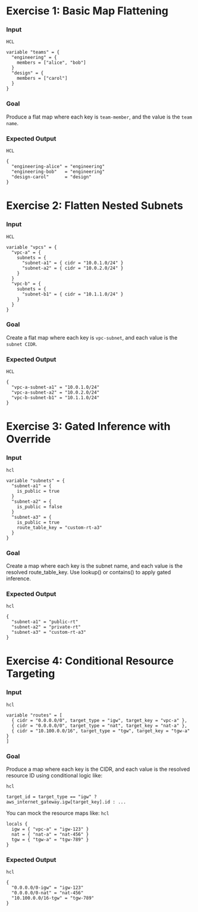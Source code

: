 # Exercise 1: Basic Map Flattening
### Input
`HCL`
```
variable "teams" = {
  "engineering" = {
    members = ["alice", "bob"]
  }
  "design" = {
    members = ["carol"]
  }
}
```
### Goal
Produce a flat map where each key is `team-member`, and the value is the `team name`.

### Expected Output
`HCL`
```
{
  "engineering-alice" = "engineering"
  "engineering-bob"   = "engineering"
  "design-carol"      = "design"
}
```
# Exercise 2: Flatten Nested Subnets
### Input
`HCL`
```
variable "vpcs" = {
  "vpc-a" = {
    subnets = {
      "subnet-a1" = { cidr = "10.0.1.0/24" }
      "subnet-a2" = { cidr = "10.0.2.0/24" }
    }
  }
  "vpc-b" = {
    subnets = {
      "subnet-b1" = { cidr = "10.1.1.0/24" }
    }
  }
}
```
### Goal
Create a flat map where each key is `vpc-subnet`, and each value is the `subnet CIDR`.
### Expected Output
`HCL`
```
{
  "vpc-a-subnet-a1" = "10.0.1.0/24"
  "vpc-a-subnet-a2" = "10.0.2.0/24"
  "vpc-b-subnet-b1" = "10.1.1.0/24"
}
```
# Exercise 3: Gated Inference with Override
### Input
`hcl`
```
variable "subnets" = {
  "subnet-a1" = {
    is_public = true
  }
  "subnet-a2" = {
    is_public = false
  }
  "subnet-a3" = {
    is_public = true
    route_table_key = "custom-rt-a3"
  }
}
```
### Goal
Create a map where each key is the subnet name, and each value is the resolved route_table_key. Use lookup() or contains() to apply gated inference.

### Expected Output
`hcl`
```
{
  "subnet-a1" = "public-rt"
  "subnet-a2" = "private-rt"
  "subnet-a3" = "custom-rt-a3"
}
```

# Exercise 4: Conditional Resource Targeting
### Input
`hcl`
```
variable "routes" = [
  { cidr = "0.0.0.0/0", target_type = "igw", target_key = "vpc-a" },
  { cidr = "0.0.0.0/0", target_type = "nat", target_key = "nat-a" },
  { cidr = "10.100.0.0/16", target_type = "tgw", target_key = "tgw-a" }
]
```
### Goal
Produce a map where each key is the CIDR, and each value is the resolved resource ID using conditional logic like:

`hcl`
```
target_id = target_type == "igw" ? aws_internet_gateway.igw[target_key].id : ...
```
You can mock the resource maps like:
`hcl`
```
locals {
  igw = { "vpc-a" = "igw-123" }
  nat = { "nat-a" = "nat-456" }
  tgw = { "tgw-a" = "tgw-789" }
}
```
### Expected Output
`hcl`
```
{
  "0.0.0.0/0-igw" = "igw-123"
  "0.0.0.0/0-nat" = "nat-456"
  "10.100.0.0/16-tgw" = "tgw-789"
}
```